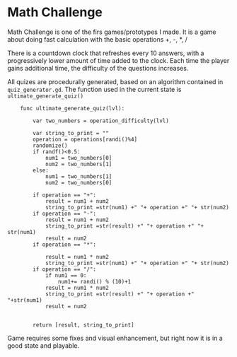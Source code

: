 # Math Challenge

Math Challenge is one of the firs games/prototypes I made. 
It is a game about doing fast calculation with the basic operations +, -, *, /

There is a countdown clock that refreshes every 10 answers, with a progressively lower amount of time added to the clock.
Each time the player gains additional time, the difficulty of the questions increases.

All quizes are procedurally generated, based on an algorithm contained in `quiz_generator.gd`. The function used in the current state is
`ultimate_generate_quiz()`

```GDScript
  	func ultimate_generate_quiz(lvl):
  
		var two_numbers = operation_difficulty(lvl)

		var string_to_print = ""
		operation = operations[randi()%4]
		randomize()
		if randf()<0.5:
			num1 = two_numbers[0]
			num2 = two_numbers[1]	
		else:
			num1 = two_numbers[1]
			num2 = two_numbers[0]	

		if operation == "+":
			result = num1 + num2
			string_to_print =str(num1) +" "+ operation +" "+ str(num2)
		if operation == "-":
			result = num1 + num2
			string_to_print =str(result) +" "+ operation +" "+ str(num1)
			result = num2
		if operation == "*":

			result = num1 * num2
			string_to_print =str(num1) +" "+ operation +" "+ str(num2)
		if operation == "/":
			if num1 == 0:
				num1+= randi() % (10)+1
			result = num1 * num2
			string_to_print =str(result) +" "+ operation +" "+str(num1)
			result = num2


		return [result, string_to_print]
  ```
 
 Game requires some fixes and visual enhancement, but right now it is in a good state and playable.
